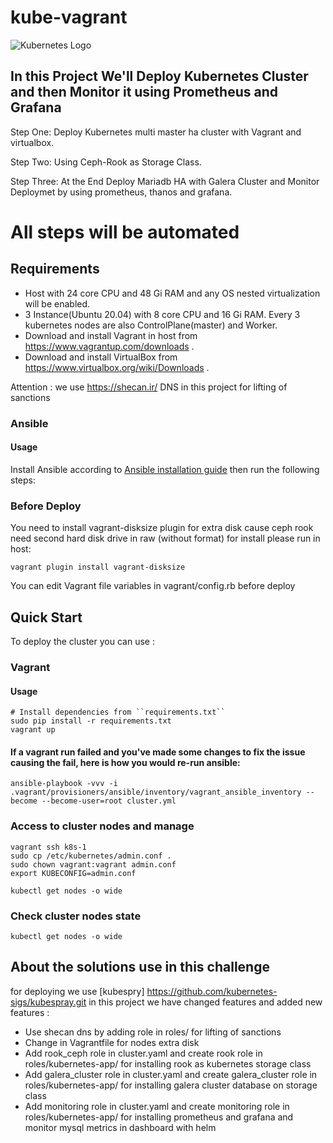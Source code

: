 # kube-vagrant
![Kubernetes Logo](https://raw.githubusercontent.com/kubernetes-sigs/kubespray/master/docs/img/kubernetes-logo.png)

## In this Project We'll Deploy Kubernetes Cluster and then Monitor it using Prometheus and Grafana

Step One: Deploy Kubernetes multi master ha cluster with Vagrant and virtualbox.

Step Two: Using Ceph-Rook as Storage Class.

Step Three: At the End Deploy Mariadb HA with Galera Cluster and Monitor Deploymet by using prometheus, thanos and grafana.

# All steps will be automated

## Requirements

- Host with 24 core CPU and 48 Gi RAM and any OS nested virtualization will be enabled.
- 3 Instance(Ubuntu 20.04) with 8 core CPU and 16 Gi RAM. Every 3 kubernetes nodes are also ControlPlane(master) and Worker.
- Download and install Vagrant in host from <https://www.vagrantup.com/downloads> .
- Download and install VirtualBox from <https://www.virtualbox.org/wiki/Downloads> .

Attention : we use <https://shecan.ir/> DNS in this project for lifting of sanctions

### Ansible

#### Usage

Install Ansible according to [Ansible installation guide](/docs/ansible.md#installing-ansible)
then run the following steps:

### Before Deploy 
You need to install vagrant-disksize plugin for extra disk cause ceph rook need second hard disk drive in raw (without format)
for install please run in host:
```ShellSession
vagrant plugin install vagrant-disksize
````

You can edit Vagrant file variables in vagrant/config.rb before deploy

## Quick Start

To deploy the cluster you can use :

### Vagrant

#### Usage

```ShellSession
# Install dependencies from ``requirements.txt``
sudo pip install -r requirements.txt
vagrant up
```

#### If a vagrant run failed and you've made some changes to fix the issue causing the fail, here is how you would re-run ansible:

```ShellSession
ansible-playbook -vvv -i .vagrant/provisioners/ansible/inventory/vagrant_ansible_inventory --become --become-user=root cluster.yml
```


### Access to cluster nodes and manage

```ShellSession
vagrant ssh k8s-1
sudo cp /etc/kubernetes/admin.conf .
sudo chown vagrant:vagrant admin.conf
export KUBECONFIG=admin.conf

kubectl get nodes -o wide
```

### Check cluster nodes state

```ShellSession
kubectl get nodes -o wide
```


## About the solutions use in this challenge

for deploying we use [kubespry] <https://github.com/kubernetes-sigs/kubespray.git>
in this project we have changed features and added new features :
* Use shecan dns by adding role in roles/ for lifting of sanctions
* Change in Vagrantfile for nodes extra disk
* Add rook_ceph role in cluster.yaml and create rook role in roles/kubernetes-app/ for installing rook as kubernetes storage class
* Add galera_cluster role in cluster.yaml and create galera_cluster role in roles/kubernetes-app/ for installing galera cluster database on storage class
* Add monitoring role in cluster.yaml and create monitoring role in roles/kubernetes-app/ for installing prometheus and grafana and monitor mysql metrics in dashboard with helm
